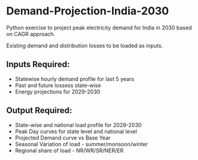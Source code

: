 # Demand-Projection-India-2030
Python exercise to project peak electricity demand for India in 2030 based on CAGR approach.

Existing demand and distribution losses to be loaded as inputs.

## Inputs Required:

- Statewise hourly demand profile for last 5 years
- Past and future lossess state-wise
- Energy projections for 2029-2030


## Output Required:

- State-wise and national load profile for 2029-2030
- Peak Day curves for state level and national level
- Projected Demand curve vs Base Year
- Seasonal Variation of load - summer/monsoon/winter
- Regional share of load - NR/WR/SR/NER/ER



